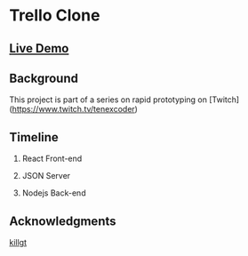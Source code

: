 # Trello Clone

## [Live Demo](https://tenexcoder.github.io/trello-clone/)

## Background

This project is part of a series on rapid prototyping on [Twitch] (https://www.twitch.tv/tenexcoder)

## Timeline

1. React Front-end

2. JSON Server

3. Nodejs Back-end

## Acknowledgments

[killgt](https://tailwindcomponents.com/component/trello-panel-clone)
